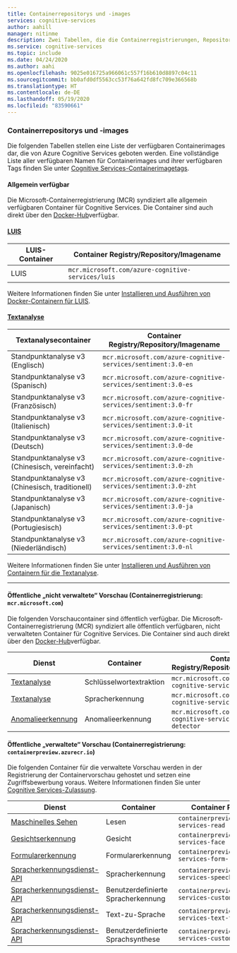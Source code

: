 ```yaml
---
title: Containerrepositorys und -images
services: cognitive-services
author: aahill
manager: nitinme
description: Zwei Tabellen, die die Containerregistrierungen, Repositorys und Imagenamen für alle Cognitive Service-Angebote darstellen.
ms.service: cognitive-services
ms.topic: include
ms.date: 04/24/2020
ms.author: aahi
ms.openlocfilehash: 9025e016725a966061c557f16b610d8897c04c11
ms.sourcegitcommit: bb0afd0df5563cc53f76a642fd8fc709e366568b
ms.translationtype: HT
ms.contentlocale: de-DE
ms.lasthandoff: 05/19/2020
ms.locfileid: "83590661"
---
```

### <a name="container-repositories-and-images"></a>Containerrepositorys und -images

Die folgenden Tabellen stellen eine Liste der verfügbaren Containerimages dar, die von Azure Cognitive Services geboten werden. Eine vollständige Liste aller verfügbaren Namen für Containerimages und ihrer verfügbaren Tags finden Sie unter [Cognitive Services-Containerimagetags](../container-image-tags.md). 

#### <a name="generally-available"></a>Allgemein verfügbar 

Die Microsoft-Containerregistrierung (MCR) syndiziert alle allgemein verfügbaren Container für Cognitive Services. Die Container sind auch direkt über den [Docker-Hub](https://hub.docker.com/_/microsoft-azure-cognitive-services)verfügbar.

#### <a name="luis"></a>[LUIS](#tab/luis)

| LUIS-Container | Container Registry/Repository/Imagename |
|--|--|
| LUIS | `mcr.microsoft.com/azure-cognitive-services/luis` |

Weitere Informationen finden Sie unter [Installieren und Ausführen von Docker-Containern für LUIS](../../LUIS/luis-container-howto.md).

#### <a name="text-analytics"></a>[Textanalyse](#tab/text-analytics)

| Textanalysecontainer | Container Registry/Repository/Imagename |
|--|--|
| Standpunktanalyse v3 (Englisch) | `mcr.microsoft.com/azure-cognitive-services/sentiment:3.0-en` |
| Standpunktanalyse v3 (Spanisch) | `mcr.microsoft.com/azure-cognitive-services/sentiment:3.0-es` |
| Standpunktanalyse v3 (Französisch) | `mcr.microsoft.com/azure-cognitive-services/sentiment:3.0-fr` |
| Standpunktanalyse v3 (Italienisch) | `mcr.microsoft.com/azure-cognitive-services/sentiment:3.0-it` |
| Standpunktanalyse v3 (Deutsch) | `mcr.microsoft.com/azure-cognitive-services/sentiment:3.0-de` |
| Standpunktanalyse v3 (Chinesisch, vereinfacht) | `mcr.microsoft.com/azure-cognitive-services/sentiment:3.0-zh` |
| Standpunktanalyse v3 (Chinesisch, traditionell) | `mcr.microsoft.com/azure-cognitive-services/sentiment:3.0-zht` |
| Standpunktanalyse v3 (Japanisch) | `mcr.microsoft.com/azure-cognitive-services/sentiment:3.0-ja` |
| Standpunktanalyse v3 (Portugiesisch) | `mcr.microsoft.com/azure-cognitive-services/sentiment:3.0-pt` |
| Standpunktanalyse v3 (Niederländisch) | `mcr.microsoft.com/azure-cognitive-services/sentiment:3.0-nl` |

Weitere Informationen finden Sie unter [Installieren und Ausführen von Containern für die Textanalyse](../../text-analytics/how-tos/text-analytics-how-to-install-containers.md).

---

#### <a name="public-ungated-preview-container-registry-mcrmicrosoftcom"></a>Öffentliche „nicht verwaltete“ Vorschau (Containerregistrierung: `mcr.microsoft.com`)

Die folgenden Vorschaucontainer sind öffentlich verfügbar. Die Microsoft-Containerregistrierung (MCR) syndiziert alle öffentlich verfügbaren, nicht verwalteten Container für Cognitive Services. Die Container sind auch direkt über den [Docker-Hub](https://hub.docker.com/_/microsoft-azure-cognitive-services)verfügbar.

| Dienst | Container | Container Registry/Repository/Imagename |
|--|--|--|
| [Textanalyse](../../text-analytics/how-tos/text-analytics-how-to-install-containers.md) | Schlüsselwortextraktion | `mcr.microsoft.com/azure-cognitive-services/keyphrase` |
| [Textanalyse](../../text-analytics/how-tos/text-analytics-how-to-install-containers.md) | Spracherkennung | `mcr.microsoft.com/azure-cognitive-services/language` |
| [Anomalieerkennung](../../anomaly-detector/anomaly-detector-container-howto.md) | Anomalieerkennung | `mcr.microsoft.com/azure-cognitive-services/anomaly-detector` |

#### <a name="public-gated-preview-container-registry-containerpreviewazurecrio"></a>Öffentliche „verwaltete“ Vorschau (Containerregistrierung: `containerpreview.azurecr.io`)

Die folgenden Container für die verwaltete Vorschau werden in der Registrierung der Containervorschau gehostet und setzen eine Zugriffsbewerbung voraus. Weitere Informationen finden Sie unter [Cognitive Services-Zulassung](../../cognitive-services-gating-process.md).

| Dienst | Container | Container Registry/Repository/Imagename |
|--|--|--|
| [Maschinelles Sehen](../../Computer-vision/computer-vision-how-to-install-containers.md) | Lesen | `containerpreview.azurecr.io/microsoft/cognitive-services-read` |
| [Gesichtserkennung](../../face/face-how-to-install-containers.md) | Gesicht | `containerpreview.azurecr.io/microsoft/cognitive-services-face` |
| [Formularerkennung](https://go.microsoft.com/fwlink/?linkid=2083826&clcid=0x409) | Formularerkennung | `containerpreview.azurecr.io/microsoft/cognitive-services-form-recognizer` |
| [Spracherkennungsdienst-API](../../speech-service/speech-container-howto.md?tab=stt) | Spracherkennung | `containerpreview.azurecr.io/microsoft/cognitive-services-speech-to-text` |
| [Spracherkennungsdienst-API](../../speech-service/speech-container-howto.md?tab=cstt) | Benutzerdefinierte Spracherkennung | `containerpreview.azurecr.io/microsoft/cognitive-services-custom-speech-to-text` |
| [Spracherkennungsdienst-API](../../speech-service/speech-container-howto.md?tab=tts) | Text-zu-Sprache | `containerpreview.azurecr.io/microsoft/cognitive-services-text-to-speech` |
| [Spracherkennungsdienst-API](../../speech-service/speech-container-howto.md?tab=ctts) | Benutzerdefinierte Sprachsynthese | `containerpreview.azurecr.io/microsoft/cognitive-services-custom-text-to-speech` |
